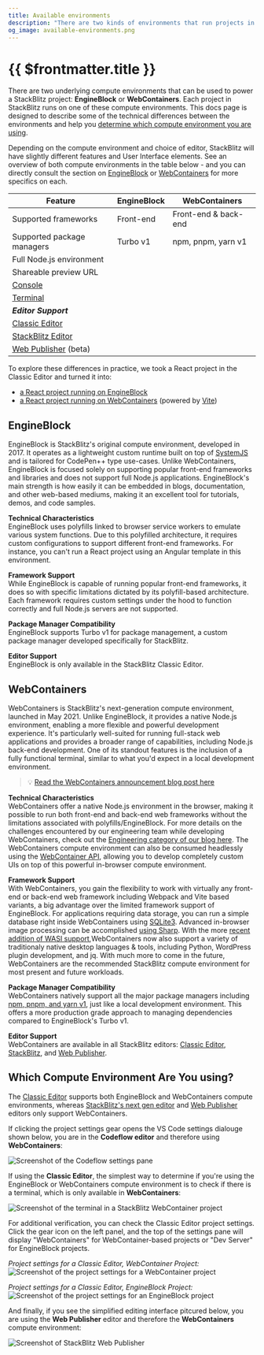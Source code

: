 ```yaml
---
title: Available environments
description: "There are two kinds of environments that run projects in StackBlitz: EngineBlock and WebContainers. Each project in StackBlitz is tied to one or the other."
og_image: available-environments.png
---
```


<script setup lang="ts">
  import SupportIcon from '@theme/components/Icons/SupportIcon.vue';
</script>

# {{ $frontmatter.title }}

There are two underlying compute environments that can be used to power a StackBlitz project: **EngineBlock** or **WebContainers**. Each project in StackBlitz runs on one of these compute environments. This docs page is designed to describe some of the technical differences between the environments and help you [determine which compute environment you are using](#which-compute-environment-are-you-using).

Depending on the compute environment and choice of editor, StackBlitz will have slightly different features and User Interface elements. See an overview of both compute environments in the table below - and you can directly consult the section on [EngineBlock](#engineblock) or [WebContainers](#webcontainers) for more specifics on each.

| Feature | EngineBlock | WebContainers |
| --- | --- | --- |
| Supported frameworks | <SupportIcon value="star-half" label="" /> Front-end | <SupportIcon value="star" label="" /> Front-end & back-end |
| Supported package managers | <SupportIcon value="star-half" label="" /> Turbo v1 | <SupportIcon value="star" label="" /> npm, pnpm, yarn v1 |
| Full Node.js environment | <SupportIcon value="no" label="Not available" /> | <SupportIcon value="yes" label="Available" /> |
| Shareable preview URL | <SupportIcon value="yes" label="Available" /> | <SupportIcon value="no" label="Not available" /> |
| [Console](/guides/user-guide/user-interface#console) | <SupportIcon value="yes" label="Available" /> | <SupportIcon value="no" label="Not available" /> |
| [Terminal](/guides/user-guide/user-interface#terminal) | <SupportIcon value="no" label="Not available" /> | <SupportIcon value="yes" label="Available" /> |
| ***Editor Support*** |  |  |
| [Classic Editor](/guides/user-guide/getting-started) | <SupportIcon value="yes" label="Available" /> | <SupportIcon value="yes" label="Available" /> |
| [StackBlitz Editor](/guides/user-guide/working-in-stackblitz-editor) | <SupportIcon value="no" label="Not available" /> | <SupportIcon value="yes" label="Available" /> |
| [Web Publisher](/guides/user-guide/content-updates-with-web-publisher) (beta) | <SupportIcon value="no" label="Not available" /> | <SupportIcon value="yes" label="Available" /> |

To explore these differences in practice, we took a React project in the Classic Editor and turned it into:

- [a React project running on EngineBlock](https://stackblitz.com/fork/react)
- [a React project running on WebContainers](https://vite.new/react) (powered by [Vite](https://vitejs.dev/))

## EngineBlock
EngineBlock is StackBlitz's original compute environment, developed in 2017. It operates as a lightweight custom runtime built on top of [SystemJS](https://github.com/systemjs/systemjs#systemjs) and is tailored for CodePen++ type use-cases. Unlike WebContainers, EngineBlock is focused solely on supporting popular front-end frameworks and libraries and does not support full Node.js applications. EngineBlock's main strength is how easily it can be embedded in blogs, documentation, and other web-based mediums, making it an excellent tool for tutorials, demos, and code samples.

**Technical Characteristics** <br>
EngineBlock uses polyfills linked to browser service workers to emulate various system functions. Due to this polyfilled architecture, it requires custom configurations to support different front-end frameworks. For instance, you can't run a React project using an Angular template in this environment.

**Framework Support** <br>
While EngineBlock is capable of running popular front-end frameworks, it does so with specific limitations dictated by its polyfill-based architecture. Each framework requires custom settings under the hood to function correctly and full Node.js servers are not supported.

**Package Manager Compatibility** <br>
EngineBlock supports Turbo v1 for package management, a custom package manager developed specifically for StackBlitz.

**Editor Support** <br> 
EngineBlock is only available in the StackBlitz Classic Editor.

## WebContainers
WebContainers is StackBlitz's next-generation compute environment, launched in May 2021. Unlike EngineBlock, it provides a native Node.js environment, enabling a more flexible and powerful development experience. It's particularly well-suited for running full-stack web applications and provides a broader range of capabilities, including Node.js back-end development. One of its standout features is the inclusion of a fully functional terminal, similar to what you'd expect in a local development environment.

> 💡 [Read the WebContainers announcement blog post here](https://blog.stackblitz.com/posts/introducing-webcontainers/)

**Technical Characteristics** <br>
WebContainers offer a native Node.js environment in the browser, making it possible to run both front-end and back-end web frameworks without the limitations associated with polyfills/EngineBlock. For more details on the challenges encountered by our engineering team while developing WebContainers, check out the [Engineering category of our blog here](https://blog.stackblitz.com/categories/engineering/). The WebContainers compute environment can also be consumed headlessly using the [WebContainer API](https://blog.stackblitz.com/posts/webcontainer-api-is-here/), allowing you to develop completely custom UIs on top of this powerful in-browser compute environment.

**Framework Support**  
With WebContainers, you gain the flexibility to work with virtually any front-end or back-end web framework including Webpack and Vite based variants, a big advantage over the limited framework support of EngineBlock. For applications requiring data storage, you can run a simple database right inside WebContainers using [SQLite3](https://blog.stackblitz.com/posts/introducing-sqlite3-webcontainers-support/). Advanced in-browser image processing can be accomplished [using Sharp](https://blog.stackblitz.com/posts/bringing-sharp-to-wasm-and-webcontainers/). With the more [recent addition of WASI support](https://blog.stackblitz.com/posts/announcing-wasi/),WebContainers now also support a variety of traditionaly native desktop languages & tools, including Python, WordPress plugin development, and jq. With much more to come in the future, WebContainers are the recommended StackBlitz compute environment for most present and future workloads.

**Package Manager Compatibility** <br>
WebContainers natively support all the major package managers including [npm, pnpm, and yarn v1](https://blog.stackblitz.com/posts/announcing-native-package-manager-support/), just like a local development environment. This offers a more production grade approach to managing dependencies compared to EngineBlock's Turbo v1.

**Editor Support** <br>
WebContainers are available in all StackBlitz editors: [Classic Editor](/guides/user-guide/getting-started), [StackBlitz](/guides/user-guide/working-in-stackblitz-editor), and [Web Publisher](/guides/user-guide/content-updates-with-web-publisher).

## Which Compute Environment Are You using?

The [Classic Editor](/guides/user-guide/getting-started) supports both EngineBlock and WebContainers compute environments, whereas [StackBlitz's next gen editor](/guides/user-guide/working-in-stackblitz-editor) and [Web Publisher](/guides/user-guide/content-updates-with-web-publisher) editors only support WebContainers.

If clicking the project settings gear opens the VS Code settings dialouge shown below, you are in the **Codeflow editor** and therefore using **WebContainers**:

![Screenshot of the Codeflow settings pane](./assets/codeflow-settings.png)

If using the **Classic Editor**, the simplest way to determine if you're using the EngineBlock or WebContainers compute environment is to check if there is a terminal, which is only available in **WebContainers**:

![Screenshot of the terminal in a StackBlitz WebContainer project](./assets/stackblitz_terminal.png)

For additional verification, you can check the Classic Editor project settings. Click the gear icon on the left panel, and the top of the settings pane will display "WebContainers" for WebContainer-based projects or "Dev Server" for EngineBlock projects. 

_Project settings for a Classic Editor, WebContainer Project:_
![Screenshot of the project settings for a WebContainer project](./assets/webcontainer_settings.png)

_Project settings for a Classic Editor, EngineBlock Project:_
![Screenshot of the project settings for an EngineBlock project](./assets/engineblock_settings_devserver.png)

And finally, if you see the simplified editing interface pitcured below, you are using the **Web Publisher** editor and therefore the **WebContainers** compute environment:

![Screenshot of StackBlitz Web Publisher](./assets/wp-whole.png)